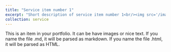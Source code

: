 ```yaml
---
title: "Service item number 1"
excerpt: "Short description of service item number 1<br/><img src='/images/500x300.png'>"
collection: service
---
```


This is an item in your portfolio. It can be have images or nice text. If you name the file .md, it will be parsed as markdown. If you name the file .html, it will be parsed as HTML. 
